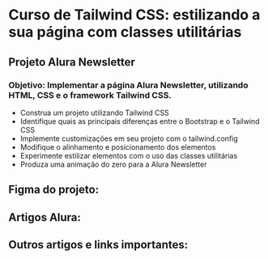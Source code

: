 # Curso de Tailwind CSS: estilizando a sua página com classes utilitárias

## Projeto Alura Newsletter
### Objetivo: Implementar a página Alura Newsletter, utilizando HTML, CSS e o framework Tailwind CSS.

* Construa um projeto utilizando Tailwind CSS
* Identifique quais as principais diferenças entre o Bootstrap e o Tailwind CSS
* Implemente customizações em seu projeto com o tailwind.config
* Modifique o alinhamento e posicionamento dos elementos
* Experimente estilizar elementos com o uso das classes utilitárias
* Produza uma animação do zero para a Alura Newsletter

## Figma do projeto: 

## Artigos Alura: 

## Outros artigos e links importantes: 